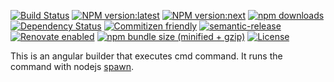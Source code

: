 [![Build Status](https://travis-ci.org/dvabuzyarov/ng-cmd-builder.svg?branch=master)](https://travis-ci.org/dvabuzyarov/ng-cmd-builder)
[![NPM version:latest](https://img.shields.io/npm/v/ng-cmd-builder/latest.svg?style=flat-square)](https://www.npmjs.com/package/ng-cmd-builder)
[![NPM version:next](https://img.shields.io/npm/v/ng-cmd-builder/next.svg?style=flat-square)](https://www.npmjs.com/package/ng-cmd-builder)
[![npm downloads](https://img.shields.io/npm/dt/ng-cmd-builder.svg?style=flat-square)](https://www.npmjs.com/package/ng-cmd-builder)
[![Dependency Status](http://img.shields.io/david/dvabuzyarov/ng-cmd-builder.svg?style=flat-square)](https://david-dm.org/dvabuzyarov/ng-cmd-builder)
[![Commitizen friendly](https://img.shields.io/badge/commitizen-friendly-brightgreen.svg)](http://commitizen.github.io/cz-cli/)
[![semantic-release](https://img.shields.io/badge/%20%20%F0%9F%93%A6%F0%9F%9A%80-semantic--release-e10079.svg)](https://github.com/semantic-release/semantic-release)
[![Renovate enabled](https://img.shields.io/badge/renovate-enabled-brightgreen.svg)](https://renovatebot.com/)
[![npm bundle size (minified + gzip)](https://img.shields.io/bundlephobia/minzip/ng-cmd-builder.svg)](https://www.npmjs.com/package/ng-cmd-builder)
[![License](https://img.shields.io/npm/l/ng-cmd-builder.svg)](https://www.npmjs.com/package/ng-cmd-builder)

This is an angular builder that executes cmd command. 
It runs the command with nodejs [spawn](https://nodejs.org/docs/latest/api/child_process.html#child_process_child_process_spawn_command_args_options).
